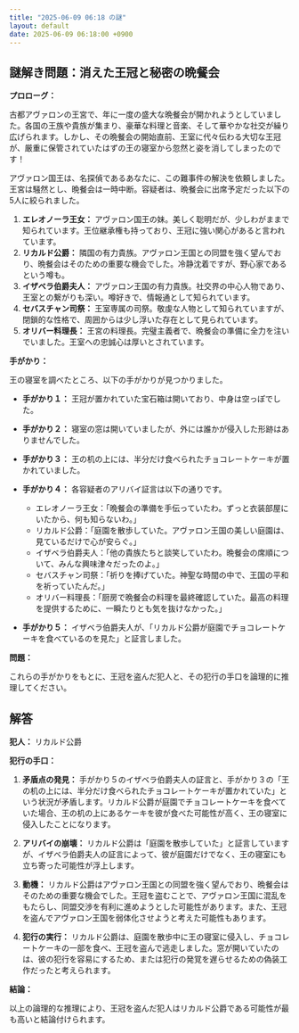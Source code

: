 ```yaml
---
title: "2025-06-09 06:18 の謎"
layout: default
date: 2025-06-09 06:18:00 +0900
---
```

## 謎解き問題：消えた王冠と秘密の晩餐会

**プロローグ：**

古都アヴァロンの王宮で、年に一度の盛大な晩餐会が開かれようとしていました。各国の王族や貴族が集まり、豪華な料理と音楽、そして華やかな社交が繰り広げられます。しかし、その晩餐会の開始直前、王室に代々伝わる大切な王冠が、厳重に保管されていたはずの王の寝室から忽然と姿を消してしまったのです！

アヴァロン国王は、名探偵であるあなたに、この難事件の解決を依頼しました。王宮は騒然とし、晩餐会は一時中断。容疑者は、晩餐会に出席予定だった以下の5人に絞られました。

1.  **エレオノーラ王女：** アヴァロン国王の妹。美しく聡明だが、少しわがままで知られています。王位継承権も持っており、王冠に強い関心があると言われています。
2.  **リカルド公爵：** 隣国の有力貴族。アヴァロン王国との同盟を強く望んでおり、晩餐会はそのための重要な機会でした。冷静沈着ですが、野心家であるという噂も。
3.  **イザベラ伯爵夫人：** アヴァロン王国の有力貴族。社交界の中心人物であり、王室との繋がりも深い。噂好きで、情報通として知られています。
4.  **セバスチャン司祭：** 王室専属の司祭。敬虔な人物として知られていますが、閉鎖的な性格で、周囲からは少し浮いた存在として見られています。
5.  **オリバー料理長：** 王宮の料理長。完璧主義者で、晩餐会の準備に全力を注いでいました。王室への忠誠心は厚いとされています。

**手がかり：**

王の寝室を調べたところ、以下の手がかりが見つかりました。

*   **手がかり１：** 王冠が置かれていた宝石箱は開いており、中身は空っぽでした。
*   **手がかり２：** 寝室の窓は開いていましたが、外には誰かが侵入した形跡はありませんでした。
*   **手がかり３：** 王の机の上には、半分だけ食べられたチョコレートケーキが置かれていました。
*   **手がかり４：** 各容疑者のアリバイ証言は以下の通りです。

    *   エレオノーラ王女：「晩餐会の準備を手伝っていたわ。ずっと衣装部屋にいたから、何も知らないわ。」
    *   リカルド公爵：「庭園を散歩していた。アヴァロン王国の美しい庭園は、見ているだけで心が安らぐ。」
    *   イザベラ伯爵夫人：「他の貴族たちと談笑していたわ。晩餐会の席順について、みんな興味津々だったのよ。」
    *   セバスチャン司祭：「祈りを捧げていた。神聖な時間の中で、王国の平和を祈っていたんだ。」
    *   オリバー料理長：「厨房で晩餐会の料理を最終確認していた。最高の料理を提供するために、一瞬たりとも気を抜けなかった。」

*   **手がかり５：** イザベラ伯爵夫人が、「リカルド公爵が庭園でチョコレートケーキを食べているのを見た」と証言しました。

**問題：**

これらの手がかりをもとに、王冠を盗んだ犯人と、その犯行の手口を論理的に推理してください。

## 解答

**犯人：** リカルド公爵

**犯行の手口：**

1.  **矛盾点の発見：** 手がかり５のイザベラ伯爵夫人の証言と、手がかり３の「王の机の上には、半分だけ食べられたチョコレートケーキが置かれていた」という状況が矛盾します。リカルド公爵が庭園でチョコレートケーキを食べていた場合、王の机の上にあるケーキを彼が食べた可能性が高く、王の寝室に侵入したことになります。

2.  **アリバイの崩壊：** リカルド公爵は「庭園を散歩していた」と証言していますが、イザベラ伯爵夫人の証言によって、彼が庭園だけでなく、王の寝室にも立ち寄った可能性が浮上します。

3.  **動機：** リカルド公爵はアヴァロン王国との同盟を強く望んでおり、晩餐会はそのための重要な機会でした。王冠を盗むことで、アヴァロン王国に混乱をもたらし、同盟交渉を有利に進めようとした可能性があります。また、王冠を盗んでアヴァロン王国を弱体化させようと考えた可能性もあります。

4.  **犯行の実行：** リカルド公爵は、庭園を散歩中に王の寝室に侵入し、チョコレートケーキの一部を食べ、王冠を盗んで逃走しました。窓が開いていたのは、彼の犯行を容易にするため、または犯行の発覚を遅らせるための偽装工作だったと考えられます。

**結論：**

以上の論理的な推理により、王冠を盗んだ犯人はリカルド公爵である可能性が最も高いと結論付けられます。

